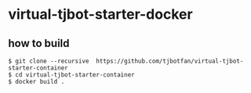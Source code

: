 # virtual-tjbot-starter-docker

## how to build

```
$ git clone --recursive  https://github.com/tjbotfan/virtual-tjbot-starter-container
$ cd virtual-tjbot-starter-container
$ docker build .
```
